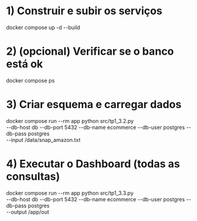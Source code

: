# 1) Construir e subir os serviços
docker compose up -d --build

# 2) (opcional) Verificar se o banco está ok
docker compose ps

# 3) Criar esquema e carregar dados
docker compose run --rm app python src/tp1_3.2.py \
  --db-host db --db-port 5432 --db-name ecommerce --db-user postgres --db-pass postgres \
  --input /data/snap_amazon.txt

# 4) Executar o Dashboard (todas as consultas)
docker compose run --rm app python src/tp1_3.3.py \
  --db-host db --db-port 5432 --db-name ecommerce --db-user postgres --db-pass postgres \
  --output /app/out

